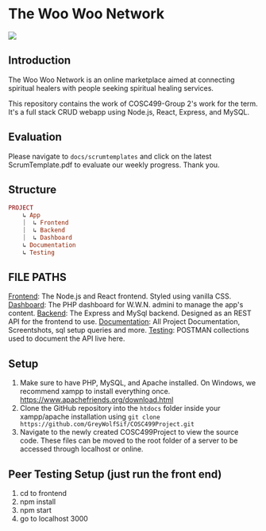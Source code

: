 # The Woo Woo Network
![]("/Documentation/screenshots/home.png")
## Introduction
The Woo Woo Network is an online marketplace aimed at connecting spiritual healers with people seeking spiritual healing services.

This repository contains the work of COSC499-Group 2's work for the term. It's a full stack CRUD webapp using Node.js, React, Express, and MySQL. 

## Evaluation
Please navigate to `docs/scrumtemplates` and click on the latest ScrumTemplate.pdf to evaluate our weekly progress. Thank you.

## Structure
```rb
PROJECT
    ↳ App
    ⏐  ↳ Frontend
    ⏐  ↳ Backend
    ⏐  ↳ Dashboard
    ↳ Documentation
    ↳ Testing
```
## FILE PATHS
[Frontend](/App/Frontend): The Node.js and React frontend. Styled using vanilla CSS.
[Dashboard](/App/Dashboard): The PHP dashboard for W.W.N. admini to manage the app's content. 
[Backend](/App/Frontend): The Express and MySql backend. Designed as an REST API for the frontend to use.
[Documentation](/Documentation): All Project Documentation, Screentshots, sql setup queries and more.
[Testing](/Testing): POSTMAN collections used to document the API live here. 


## Setup
1) Make sure to have PHP, MySQL, and Apache installed. On Windows, we recommend xampp to install everything once. https://www.apachefriends.org/download.html
2) Clone the GitHub repository into the `htdocs` folder inside your xampp/apache installation using `git clone https://github.com/GreyWolfSif/COSC499Project.git`
3) Navigate to the newly created COSC499Project to view the source code. These files can be moved to the root folder of a server to
be accessed through localhost or online.


## Peer Testing Setup (just run the front end)
1) cd to frontend
2) npm install
3) npm start
4) go to localhost 3000 
